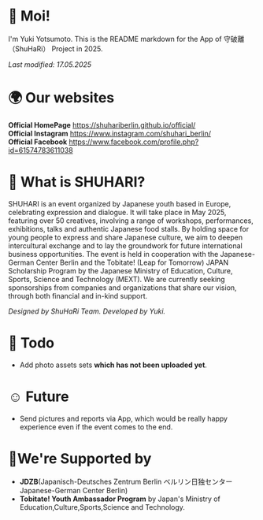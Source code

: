 # 👋 Moi!
I'm Yuki Yotsumoto. This is the README markdown for the App of 守破離（ShuHaRi） Project in 2025.  

*Last modified: 17.05.2025*

# 🌍 Our websites
**Official HomePage** https://shuhariberlin.github.io/official/  
**Official Instagram** https://www.instagram.com/shuhari_berlin/  
**Official Facebook** https://www.facebook.com/profile.php?id=61574783611038  
# 🥋 What is SHUHARI?
SHUHARI is an event organized by Japanese youth based in Europe,
celebrating expression and dialogue. It will take place in May 2025, featuring
over 50 creatives, involving a range of workshops, performances, exhibitions,
talks and authentic Japanese food stalls.
By holding space for young people to express and share Japanese culture,
we aim to deepen intercultural exchange and to lay the groundwork for
future international business opportunities. The event is held in cooperation
with the Japanese-German Center Berlin and the Tobitate! (Leap for
Tomorrow) JAPAN Scholarship Program by the Japanese Ministry of
Education, Culture, Sports, Science and Technology (MEXT). We are
currently seeking sponsorships from companies and organizations that share
our vision, through both financial and in-kind support.

*Designed by ShuHaRi Team.*
*Developed by Yuki.*

# 📍 Todo
- Add photo assets sets **which has not been uploaded yet**.

# ☺️ Future
- Send pictures and reports via App, which would be really happy experience even if the event comes to the end.

# 📣We're Supported by
- **JDZB**(Japanisch-Deutsches Zentrum Berlin ベルリン日独センター Japanese-German Center Berlin)
- **Tobitate! Youth Ambassador Program** by Japan's Ministry of Education,Culture,Sports,Science and Technology.